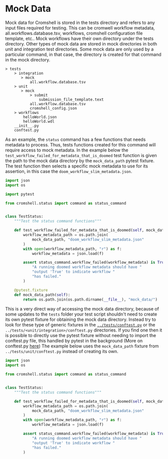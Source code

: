 # Mock Data

Mock data for Cromshell is stored in the tests directory and refers to any input 
files required for testing. This can be cromwell workflow metadata, 
all.workflows.database.tsv, workflows, cromshell configuration file template, etc.. 
Mock workflows have their own directory under the tests directory. Other types of mock 
data are stored in mock directories in both unit and integration test directories. 
Some mock data are only used by a particular command, in that case, the directory is 
created for that command in the mock directory.

```
> tests
    > integration
       > mock
           all.workflow.database.tsv
    > unit
       > mock
           > submit
               submission_file_template.text
           all.workflow.database.tsv
           cromshell_config.json           
    > workflows
        helloWorld.json
        helloWorld.wdl
    __init__.py
    conftest.py 
```

As an example, the `status` command has a few functions that needs metadata to process. 
Thus, tests functions created for this command will require access to mock metadata. In
the example below the `test_workflow_failed_for_metadata_that_is_doomed` test function
is given the path to the mock data directory by the `mock_data_path` pytest fixture. The
test function then selects a specific mock metadata to use for its assertion, in this 
case the `doom_workflow_slim_metadata.json`. 


```python
import json
import os

import pytest

from cromshell.status import command as status_command


class TestStatus:
    """Test the status command functions"""

    def test_workflow_failed_for_metadata_that_is_doomed(self, mock_data_path):
        workflow_metadata_path = os.path.join(
            mock_data_path, "doom_workflow_slim_metadata.json"
        )
        with open(workflow_metadata_path, "r") as f:
            workflow_metadata = json.load(f)

        assert status_command.workflow_failed(workflow_metadata) is True, (
            "A running doomed workflow metadata should have "
            "output 'True' to indicate workflow "
            "has failed."
        )

    @pytest.fixture
    def mock_data_path(self):
        return os.path.join(os.path.dirname(__file__), "mock_data/")
```

This is a very direct way of accessing the
mock data directory, because of some updates to the `tests` folder your test script 
shouldn't need to create its own pytest fixture for obtaining the mock data directory. 
Instead try to look for these type of generic fixtures in the [`../tests/conftest.py`](../tests/conftest.py) 
or the `../tests/<unit/integration>/conftest.py` directories. If you find one then it
is possible to directly use the pytest fixture without needing to import the conftest.py
file, this handled by pytest in the background (More on conftest.py [here](https://docs.pytest.org/en/6.2.x/fixture.html))
The example below uses the `mock_data_path` fixture from `../tests/unit/conftest.py` instead 
of creating its own. 

```python
import json
import os

from cromshell.status import command as status_command


class TestStatus:
    """Test the status command functions"""

    def test_workflow_failed_for_metadata_that_is_doomed(self, mock_data_path):
        workflow_metadata_path = os.path.join(
            mock_data_path, "doom_workflow_slim_metadata.json"
        )
        with open(workflow_metadata_path, "r") as f:
            workflow_metadata = json.load(f)

        assert status_command.workflow_failed(workflow_metadata) is True, (
            "A running doomed workflow metadata should have "
            "output 'True' to indicate workflow "
            "has failed."
        )
```